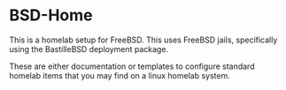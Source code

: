 # BSD-Home

This is a homelab setup for FreeBSD.  This uses FreeBSD jails, specifically using the BastilleBSD deployment package.


These are either documentation or templates to configure standard homelab items that you may find on a linux homelab system.



